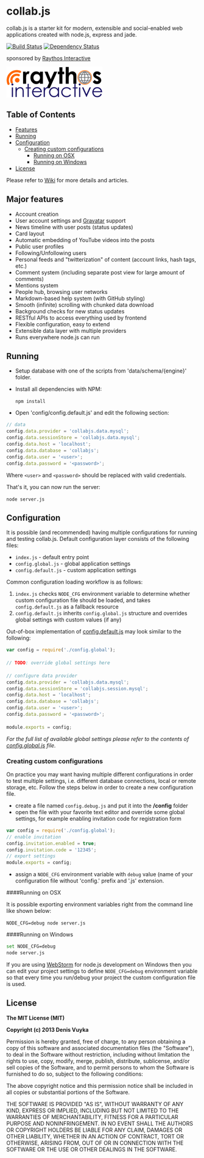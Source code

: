 collab.js
=========

collab.js is a starter kit for modern, extensible and social-enabled web applications created with node.js, express and jade.

[![Build Status](https://travis-ci.org/DenisVuyka/collab.js.png?branch=master)](https://travis-ci.org/DenisVuyka/collab.js)
[![Dependency Status](https://gemnasium.com/DenisVuyka/collab.js.png)](https://gemnasium.com/DenisVuyka/collab.js)

sponsored by [Raythos Interactive](http://raythos.com/)

[![Raythos Interactive](public/img/raythos.png)](http://raythos.com)

## Table of Contents

- [Features](#major-features)
- [Running](#running)
- [Configuration](#configuration)
  * [Creating custom configurations](#creating-custom-configurations)
      - [Running on OSX](#running-on-osx)
      - [Running on Windows](#running-on-windows)
- [License](#license)

Please refer to [Wiki](https://github.com/DenisVuyka/collab.js/wiki) for more details and articles.

## Major features

- Account creation
- User account settings and [Gravatar](http://www.gravatar.com) support
- News timeline with user posts (status updates)
- Card layout
- Automatic embedding of YouTube videos into the posts
- Public user profiles
- Following/Unfollowing users
- Personal feeds and "twitterization" of content (account links, hash tags, etc.)
- Comment system (including separate post view for large amount of comments)
- Mentions system
- People hub, browsing user networks
- Markdown-based help system (with GitHub styling)
- Smooth (infinite) scrolling with chunked data download
- Background checks for new status updates
- RESTful APIs to access everything used by frontend
- Flexible configuration, easy to extend
- Extensible data layer with multiple providers
- Runs everywhere node.js can run

## Running

* Setup database with one of the scripts from 'data/schema/{engine}' folder.
* Install all dependencies with NPM:

  `npm install`

* Open 'config/config.default.js' and edit the following section:

```javascript
// data
config.data.provider = 'collabjs.data.mysql';
config.data.sessionStore = 'collabjs.data.mysql';
config.data.host = 'localhost';
config.data.database = 'collabjs';
config.data.user = '<user>';
config.data.password = '<password>';
```

Where `<user>` and `<password>` should be replaced with valid credentials.

That's it, you can now run the server:

`node server.js`

## Configuration

It is possible (and recommended) having multiple configurations for running and testing collab.js. 
Default configuration layer consists of the following files:

* `index.js` - default entry point
* `config.global.js` - global application settings
* `config.default.js` - custom application settings

Common configuration loading workflow is as follows: 

1. `index.js` checks `NODE_CFG` environment variable to determine whether custom configuration file should be loaded, and takes ```config.default.js``` as a fallback resource
2. `config.default.js` inherits `config.global.js` structure and overrides global settings with custom values (if any)

Out-of-box implementation of [config.default.js](config/config.default.js) may look similar to the following:

```javascript
var config = require('./config.global');

// TODO: override global settings here

// configure data provider
config.data.provider = 'collabjs.data.mysql';
config.data.sessionStore = 'collabjs.session.mysql';
config.data.host = 'localhost';
config.data.database = 'collabjs';
config.data.user = '<user>';
config.data.password = '<password>';

module.exports = config;
```

*For the full list of available global settings please refer to the contents of [config.global.js](config/config.global.js) file.*

### Creating custom configurations

On practice you may want having multiple different configurations in order to test multiple settings, i.e.
different database connections, local or remote storage, etc. Follow the steps below in order to create a new
configuration file.

* create a file named `config.debug.js` and put it into the **/config** folder
* open the file with your favorite text editor and override some global settings, for example enabling invitation code for registration form

```javascript
var config = require('./config.global');
// enable invitation
config.invitation.enabled = true;
config.invitation.code = '12345';
// export settings
module.exports = config;
```

* assign a `NODE_CFG` environment variable with `debug` value (name of your configuration file without 'config.' prefix
and '.js' extension.

####Running on OSX

It is possible exporting environment variables right from the command line like shown below:

`NODE_CFG=debug node server.js`

####Running on Windows

```bash
set NODE_CFG=debug
node server.js
```

If you are using [WebStorm](http://www.jetbrains.com/webstorm/) for node.js development on Windows then you can edit your project settings to define 
`NODE_CFG=debug` environment variable so that every time you run/debug your project the custom configuration
file is used.

## License

**The MIT License (MIT)**

**Copyright (c) 2013 Denis Vuyka**

Permission is hereby granted, free of charge, to any person obtaining a copy of this software
and associated documentation files (the "Software"), to deal in the Software without restriction,
including without limitation the rights to use, copy, modify, merge, publish, distribute, sublicense,
and/or sell copies of the Software, and to permit persons to whom the Software is furnished to do so,
subject to the following conditions:

The above copyright notice and this permission notice shall be included in all copies or substantial portions of the Software.

THE SOFTWARE IS PROVIDED "AS IS", WITHOUT WARRANTY OF ANY KIND, EXPRESS OR IMPLIED,
INCLUDING BUT NOT LIMITED TO THE WARRANTIES OF MERCHANTABILITY, FITNESS FOR A PARTICULAR PURPOSE AND NONINFRINGEMENT.
IN NO EVENT SHALL THE AUTHORS OR COPYRIGHT HOLDERS BE LIABLE FOR ANY CLAIM,
DAMAGES OR OTHER LIABILITY, WHETHER IN AN ACTION OF CONTRACT, TORT OR OTHERWISE,
ARISING FROM, OUT OF OR IN CONNECTION WITH THE SOFTWARE OR THE USE OR OTHER DEALINGS IN THE SOFTWARE.
